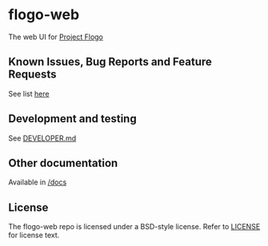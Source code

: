 # flogo-web
The web UI for [Project Flogo](https://github.com/TIBCOSoftware/flogo)

## Known Issues, Bug Reports and Feature Requests
See list [here](https://github.com/TIBCOSoftware/flogo-web/issues)

## Development and testing

See [DEVELOPER.md](DEVELOPER.md)

## Other documentation
Available in [/docs](./docs)

## License
The flogo-web repo is licensed under a BSD-style license. Refer to [LICENSE](./LICENSE) for license text.
